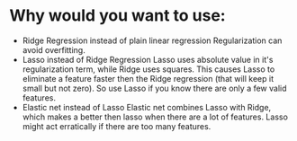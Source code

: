 # Why would you want to use:

- Ridge Regression instead of plain linear regression
Regularization can avoid overfitting.
- Lasso instead of Ridge Regression
Lasso uses absolute value in it's regularization term, while Ridge uses squares. This causes Lasso to eliminate a feature faster then the Ridge regression (that will keep it small but not zero). So use Lasso if you know there are only a few valid features.
- Elastic net instead of Lasso
Elastic net combines Lasso with Ridge, which makes a better then lasso when there are a lot of features. Lasso might act erratically if there are too many features.
